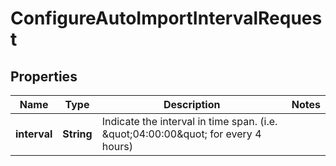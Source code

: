 
# ConfigureAutoImportIntervalRequest

## Properties
Name | Type | Description | Notes
------------ | ------------- | ------------- | -------------
**interval** | **String** | Indicate the interval in time span. (i.e. \&quot;04:00:00\&quot; for every 4 hours) | 



